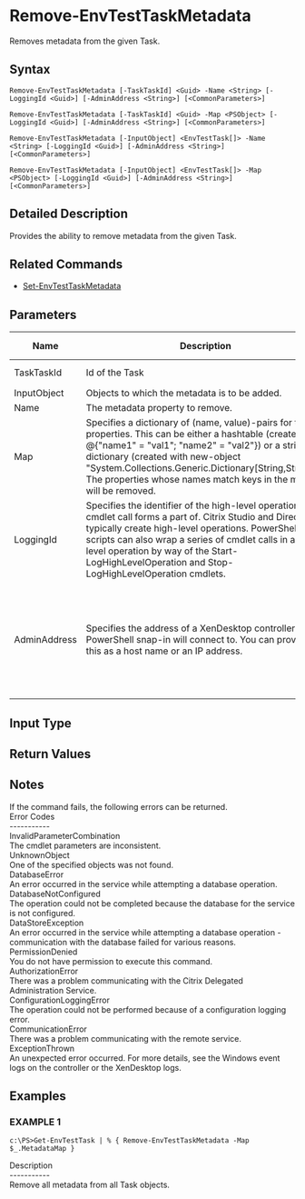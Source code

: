 ﻿# Remove-EnvTestTaskMetadata

   Removes metadata from the given Task.

## Syntax
```
Remove-EnvTestTaskMetadata [-TaskTaskId] <Guid> -Name <String> [-LoggingId <Guid>] [-AdminAddress <String>] [<CommonParameters>]

Remove-EnvTestTaskMetadata [-TaskTaskId] <Guid> -Map <PSObject> [-LoggingId <Guid>] [-AdminAddress <String>] [<CommonParameters>]

Remove-EnvTestTaskMetadata [-InputObject] <EnvTestTask[]> -Name <String> [-LoggingId <Guid>] [-AdminAddress <String>] [<CommonParameters>]

Remove-EnvTestTaskMetadata [-InputObject] <EnvTestTask[]> -Map <PSObject> [-LoggingId <Guid>] [-AdminAddress <String>] [<CommonParameters>]
```

## Detailed Description
   Provides the ability to remove metadata from the given Task.

## Related Commands
  * [Set-EnvTestTaskMetadata](Set-EnvTestTaskMetadata.html)
## Parameters

| Name   | Description | Required? | Pipeline Input | Default Value |
| --- | --- | --- | --- | --- |
| TaskTaskId | Id of the Task | true | true (ByValue, ByPropertyName) |  |
| InputObject | Objects to which the metadata is to be added. | true | true (ByValue) |  |
| Name | The metadata property to remove. | true | false |  |
| Map | Specifies a dictionary of (name, value)-pairs for the properties. This can be either a hashtable (created with @{"name1" = "val1"; "name2" = "val2"}) or a string dictionary (created with new-object "System.Collections.Generic.Dictionary[String,String]"). The properties whose names match keys in the map will be removed. | true | true (ByValue) |  |
| LoggingId | Specifies the identifier of the high-level operation this cmdlet call forms a part of. Citrix Studio and Director typically create high-level operations. PowerShell scripts can also wrap a series of cmdlet calls in a high-level operation by way of the Start-LogHighLevelOperation and Stop-LogHighLevelOperation cmdlets. | false | false |  |
| AdminAddress | Specifies the address of a XenDesktop controller the PowerShell snap-in will connect to. You can provide this as a host name or an IP address. | false | false | Localhost. Once a value is provided by any cmdlet, this value becomes the default. |

## Input Type
### 
   
## Return Values
### 
   ## Notes
   If the command fails, the following errors can be returned.<br>    Error Codes<br>    -----------<br>    InvalidParameterCombination<br>        The cmdlet parameters are inconsistent.<br>    UnknownObject<br>        One of the specified objects was not found.<br>    DatabaseError<br>        An error occurred in the service while attempting a database operation.<br>    DatabaseNotConfigured<br>        The operation could not be completed because the database for the service is not configured.<br>    DataStoreException<br>        An error occurred in the service while attempting a database operation - communication with the database failed for various reasons.<br>    PermissionDenied<br>        You do not have permission to execute this command.<br>    AuthorizationError<br>        There was a problem communicating with the Citrix Delegated Administration Service.<br>    ConfigurationLoggingError<br>        The operation could not be performed because of a configuration logging error.<br>    CommunicationError<br>        There was a problem communicating with the remote service.<br>    ExceptionThrown<br>        An unexpected error occurred.  For more details, see the Windows event logs on the controller or the XenDesktop logs.
## Examples

### EXAMPLE 1
```
c:\PS>Get-EnvTestTask | % { Remove-EnvTestTaskMetadata -Map $_.MetadataMap }
```
   Description<br>-----------<br>Remove all metadata from all Task objects.
